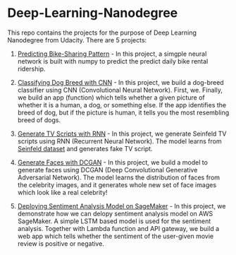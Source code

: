 # Deep-Learning-Nanodegree

This repo contains the projects for the purpose of Deep Learning Nanodegree from Udacity. There are 5 projects:

1. [Predicting Bike-Sharing Pattern](/PredictBikeSharing/README.md) - In this project, a simgple neural network is built with numpy to predict the predict daily bike rental ridership.

2. [Classifying Dog Breed with CNN](/DogBreedClassifier/README.md) - In this project, we build a dog-breed classifier using CNN (Convolutional Neural Network). First, we. Finally, we build an app (function) which tells whether a given picture of whether it is a human, a dog, or something else. If the app identifies the breed of dog, but if the picture is human, it tells you the most resembling breed of dogs.

3. [Generate TV Scripts with RNN](/GenerateTVScript/README.md) - In this project, we generate Seinfeld TV scripts using RNN (Recurrent Neural Network). The model learns from [Seinfeld dataset](https://www.kaggle.com/thec03u5/seinfeld-chronicles#scripts.csv) and generates fake TV script.

4. [Generate Faces with DCGAN](/GenerateFace/README.md) - In this project, we build a model to generate faces using DCGAN (Deep Convolutional Generative Adversarial Network). The model learns the distribution of faces from the celebrity images, and it generates whole new set of face images which look like a real celebrity!

5. [Deploying Sentiment Analysis Model on SageMaker](/SageMakerDeployment/README.md) - In this project, we demonstrate how we can delopy sentiment analysis model on AWS SageMaker. A simple LSTM based model is used for the sentiment analysis. Together with Lambda function and API gateway, we build a web app which tells whether the sentiment of the user-given movie review is positive or negative.
